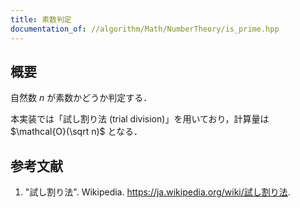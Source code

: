 ```yaml
---
title: 素数判定
documentation_of: //algorithm/Math/NumberTheory/is_prime.hpp
---
```



## 概要

自然数 $n$ が素数かどうか判定する．

本実装では「試し割り法 (trial division)」を用いており，計算量は $\mathcal{O}(\sqrt n)$ となる．


## 参考文献

1. "試し割り法". Wikipedia. <https://ja.wikipedia.org/wiki/試し割り法>.
